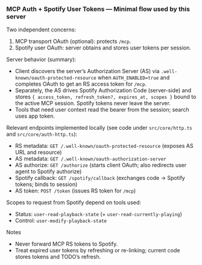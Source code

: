 ### MCP Auth + Spotify User Tokens — Minimal flow used by this server

Two independent concerns:

1. MCP transport OAuth (optional): protects `/mcp`.
2. Spotify user OAuth: server obtains and stores user tokens per session.

Server behavior (summary):

- Client discovers the server’s Authorization Server (AS) via `.well-known/oauth-protected-resource` when `AUTH_ENABLED=true` and completes OAuth to get an RS access token for `/mcp`.
- Separately, the AS drives Spotify Authorization Code (server-side) and stores `{ access_token, refresh_token?, expires_at, scopes }` bound to the active MCP session. Spotify tokens never leave the server.
- Tools that need user context read the bearer from the session; search uses app token.

Relevant endpoints implemented locally (see code under `src/core/http.ts` and `src/core/auth-http.ts`):

- RS metadata: `GET /.well-known/oauth-protected-resource` (exposes AS URL and resource)
- AS metadata: `GET /.well-known/oauth-authorization-server`
- AS authorize: `GET /authorize` (starts client OAuth; also redirects user agent to Spotify authorize)
- Spotify callback: `GET /spotify/callback` (exchanges code → Spotify tokens; binds to session)
- AS token: `POST /token` (issues RS token for `/mcp`)

Scopes to request from Spotify depend on tools used:

- Status: `user-read-playback-state` (+ `user-read-currently-playing`)
- Control: `user-modify-playback-state`

Notes

- Never forward MCP RS tokens to Spotify.
- Treat expired user tokens by refreshing or re-linking; current code stores tokens and TODO’s refresh.
